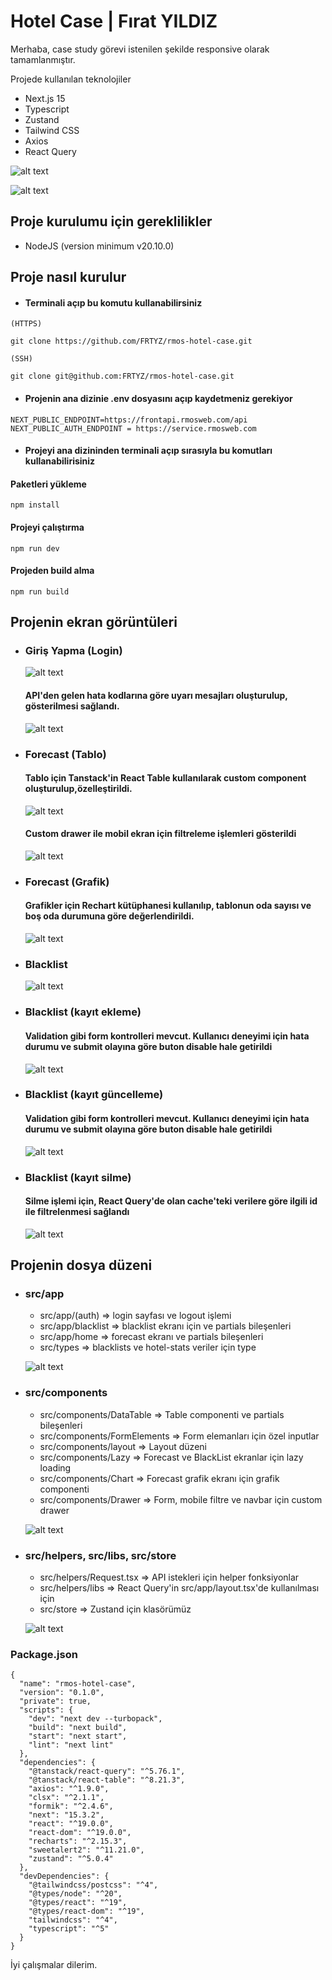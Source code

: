 # Hotel Case | Fırat YILDIZ

Merhaba, case study görevi istenilen şekilde responsive olarak tamamlanmıştır.

Projede kullanılan teknolojiler
* Next.js 15
* Typescript
* Zustand
* Tailwind CSS
* Axios
* React Query

![alt text](https://github.com/FRTYZ/rmos-hotel-case/blob/main/public/forecast-table.png?raw=true)

![alt text](https://github.com/FRTYZ/rmos-hotel-case/blob/main/public/forecast-graph.png?raw=true)


## Proje kurulumu için gereklilikler
* NodeJS (version minimum v20.10.0)

## Proje nasıl kurulur

* #### Terminali açıp bu komutu kullanabilirsiniz

```
(HTTPS)

git clone https://github.com/FRTYZ/rmos-hotel-case.git

(SSH)

git clone git@github.com:FRTYZ/rmos-hotel-case.git
```

* #### Projenin ana dizinie .env dosyasını açıp kaydetmeniz gerekiyor

```
NEXT_PUBLIC_ENDPOINT=https://frontapi.rmosweb.com/api
NEXT_PUBLIC_AUTH_ENDPOINT = https://service.rmosweb.com
```

* #### Projeyi ana dizininden terminali açıp sırasıyla bu komutları kullanabilirisiniz

#### Paketleri yükleme
```
npm install
```

#### Projeyi çalıştırma
```
npm run dev
```

#### Projeden build alma
```
npm run build
```

## Projenin ekran görüntüleri

* ### Giriş Yapma (Login)

  ![alt text](https://github.com/FRTYZ/rmos-hotel-case/blob/main/public/login.png?raw=true)

  #### API'den gelen hata kodlarına göre uyarı mesajları oluşturulup, gösterilmesi sağlandı.

  ![alt text](https://github.com/FRTYZ/rmos-hotel-case/blob/main/public/login-alert.png?raw=true)

* ### Forecast (Tablo)

  #### Tablo için Tanstack'in React Table kullanılarak custom component oluşturulup,özelleştirildi.

  ![alt text](https://github.com/FRTYZ/rmos-hotel-case/blob/main/public/forecast-table.png?raw=true)

  #### Custom drawer ile mobil ekran için filtreleme işlemleri gösterildi

  ![alt text](https://github.com/FRTYZ/rmos-hotel-case/blob/main/public/forecast-filter-mobile.png?raw=true)

* ### Forecast (Grafik)

  #### Grafikler için Rechart kütüphanesi kullanılıp, tablonun oda sayısı ve boş oda durumuna göre değerlendirildi.

  ![alt text](https://github.com/FRTYZ/rmos-hotel-case/blob/main/public/forecast-graph.png?raw=true)

* ### Blacklist

  ![alt text](https://github.com/FRTYZ/rmos-hotel-case/blob/main/public/blacklist.png?raw=true)

* ### Blacklist (kayıt ekleme)

  #### Validation gibi form kontrolleri mevcut. Kullanıcı deneyimi için hata durumu ve submit olayına göre buton disable hale getirildi

  ![alt text](https://github.com/FRTYZ/rmos-hotel-case/blob/main/public/blacklist-create.png?raw=true)

* ### Blacklist (kayıt güncelleme)

  #### Validation gibi form kontrolleri mevcut. Kullanıcı deneyimi için hata durumu ve submit olayına göre buton disable hale getirildi

  ![alt text](https://github.com/FRTYZ/rmos-hotel-case/blob/main/public/blacklist-update.png?raw=true)

* ### Blacklist (kayıt silme)

  #### Silme işlemi için, React Query'de olan cache'teki verilere göre ilgili id ile filtrelenmesi sağlandı

  ![alt text](https://github.com/FRTYZ/rmos-hotel-case/blob/main/public/blacklist-delete.png?raw=true)

## Projenin dosya düzeni

* ### src/app

  * src/app/(auth) => login sayfası ve logout işlemi 
  * src/app/blacklist => blacklist ekranı için ve partials bileşenleri 
  * src/app/home => forecast ekranı ve partials bileşenleri 
  * src/types => blacklists ve hotel-stats veriler için type

  ![alt text](https://github.com/FRTYZ/rmos-hotel-case/blob/main/public/app-structure.png?raw=true)


* ### src/components

  * src/components/DataTable => Table componenti ve partials bileşenleri 
  * src/components/FormElements => Form elemanları için özel inputlar
  * src/components/layout => Layout düzeni 
  * src/components/Lazy => Forecast ve BlackList ekranlar için lazy loading
  * src/components/Chart => Forecast grafik ekranı için grafik componenti
  * src/components/Drawer => Form, mobile filtre ve navbar için custom drawer

  ![alt text](https://github.com/FRTYZ/rmos-hotel-case/blob/main/public/components-structure.png?raw=true)

* ### src/helpers, src/libs, src/store

  * src/helpers/Request.tsx => API istekleri için helper fonksiyonlar 
  * src/helpers/libs => React Query'in src/app/layout.tsx'de kullanılması için
  * src/store => Zustand için klasörümüz 

  ![alt text](https://github.com/FRTYZ/rmos-hotel-case/blob/main/public/other-structure.png?raw=true)

### Package.json
```
{
  "name": "rmos-hotel-case",
  "version": "0.1.0",
  "private": true,
  "scripts": {
    "dev": "next dev --turbopack",
    "build": "next build",
    "start": "next start",
    "lint": "next lint"
  },
  "dependencies": {
    "@tanstack/react-query": "^5.76.1",
    "@tanstack/react-table": "^8.21.3",
    "axios": "^1.9.0",
    "clsx": "^2.1.1",
    "formik": "^2.4.6",
    "next": "15.3.2",
    "react": "^19.0.0",
    "react-dom": "^19.0.0",
    "recharts": "^2.15.3",
    "sweetalert2": "^11.21.0",
    "zustand": "^5.0.4"
  },
  "devDependencies": {
    "@tailwindcss/postcss": "^4",
    "@types/node": "^20",
    "@types/react": "^19",
    "@types/react-dom": "^19",
    "tailwindcss": "^4",
    "typescript": "^5"
  }
}
```

İyi çalışmalar dilerim.